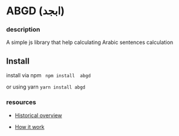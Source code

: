 # ABGD  (ابجد)
### description
A simple js library that help calculating Arabic sentences calculation

## Install 
install via npm 
``` npm install  abgd```

or using yarn
``` yarn install abgd ```

### resources
 - [Historical overview]()
 
 - [How it work](https://www.youtube.com/watch?v=ljqKaHLFvL0)
 
### 
